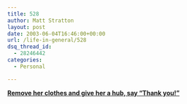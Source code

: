 ```yaml
---
title: 528
author: Matt Stratton
layout: post
date: 2003-06-04T16:46:00+00:00
url: /life-in-general/528
dsq_thread_id:
  - 28246442
categories:
  - Personal

---
```

**[Remove her clothes and give her a hub, say &#8220;Thank you!&#8221;][1]**

 [1]: http://www.petoffice.co.jp/catprin/english/